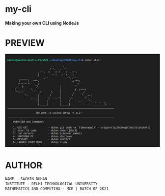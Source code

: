 # my-cli
#### Making your own CLI using NodeJs

# PREVIEW

<div align="center">
    <img src="/public/guide.png" width="auto"/> 
</div>

# AUTHOR
```
NAME - SACHIN DUHAN
INSTITUTE - DELHI TECHNOLOGICAL UNIVERSITY
MATHEMATICS AND COMPUTING - MCE | BATCH OF 2K21
```